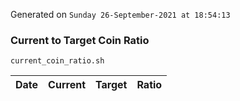 Generated on `Sunday 26-September-2021 at 18:54:13`

### Current to Target Coin Ratio
`current_coin_ratio.sh`

Date|Current|Target|Ratio
---|---|---|---
